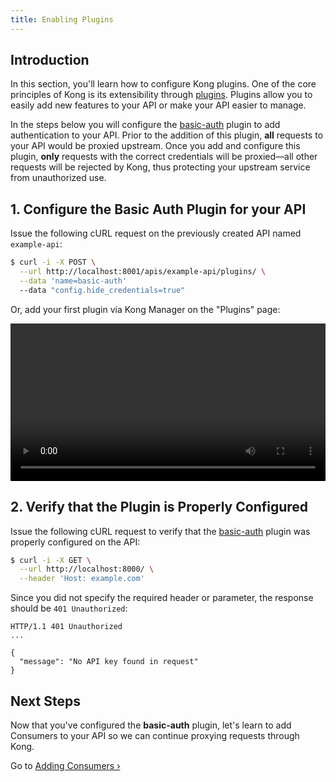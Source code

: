```yaml
---
title: Enabling Plugins
---
```


## Introduction

In this section, you'll learn how to configure Kong plugins. One of the core
principles of Kong is its extensibility through [plugins][plugins]. Plugins
allow you to easily add new features to your API or make your API easier to
manage.

In the steps below you will configure the [basic-auth][basic-auth] plugin to add
authentication to your API. Prior to the addition of this plugin, **all**
requests to your API would be proxied upstream. Once you add and configure this
plugin, **only** requests with the correct credentials will be proxied—all
other requests will be rejected by Kong, thus protecting your upstream service
from unauthorized use.

## 1. Configure the Basic Auth Plugin for your API

Issue the following cURL request on the previously created API named
`example-api`:

```bash
$ curl -i -X POST \
  --url http://localhost:8001/apis/example-api/plugins/ \
  --data 'name=basic-auth'
  --data "config.hide_credentials=true"
```

Or, add your first plugin via Kong Manager on the "Plugins" page:

<video width="100%" autoplay loop controls>
 <source src="https://konghq.com/wp-content/uploads/2019/02/add-basic-auth-ent-34.mov" type="video/mp4">
 Your browser does not support the video tag.
</video>

## 2. Verify that the Plugin is Properly Configured

Issue the following cURL request to verify that the [basic-auth][basic-auth]
plugin was properly configured on the API:

```bash
$ curl -i -X GET \
  --url http://localhost:8000/ \
  --header 'Host: example.com'
```

Since you did not specify the required header or parameter, the response should
be `401 Unauthorized`:

```http
HTTP/1.1 401 Unauthorized
...

{
  "message": "No API key found in request"
}
```

## Next Steps

Now that you've configured the **basic-auth** plugin, let's learn to add
Consumers to your API so we can continue proxying requests through Kong.

Go to [Adding Consumers &rsaquo;][adding-consumers]

[basic-auth]: https://docs.konghq.com/hub/kong-inc/basic-auth/
[plugins]: https://docs.konghq.com/hub/
[adding-consumers]: /enterprise/{{page.kong_version}}/getting-started/adding-consumers
